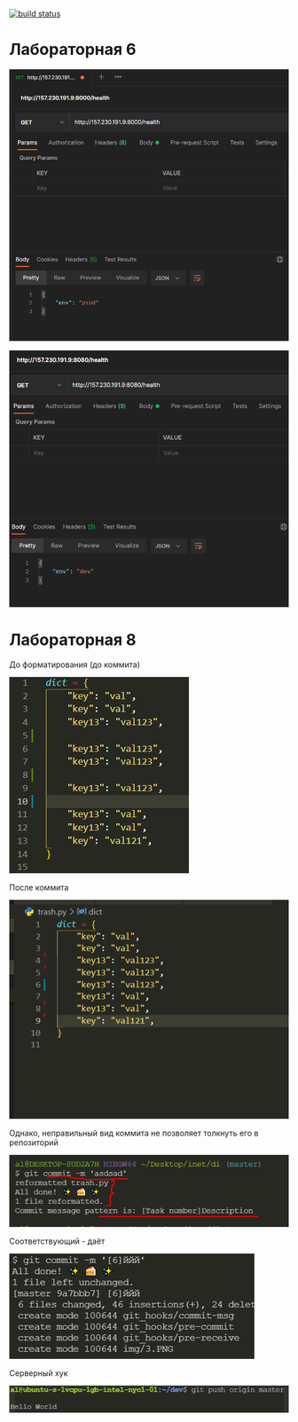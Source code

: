 [![build status](https://github.com/parkhomenko-alexander/inttech.lab6-7-8/actions/workflows/ci-cd.yml/badge.svg?branch=master)](https://github.com/parkhomenko-alexander/inttech.lab6-7-8/actions/workflows/ci-cd.yml)

# Лабораторная 6
![](img/1.PNG)


![](img/2.PNG)

# Лабораторная 8
До форматирования (до коммита)

![](img/3.PNG)

После коммита

![](img/4.PNG)

Однако, неправильный вид коммита не позволяет толкнуть его в репозиторий

![](img/5.PNG)

Соответствующий - даёт

![](img/6.PNG)

Серверный хук

![](img/7.PNG)